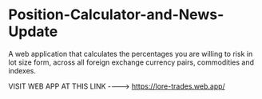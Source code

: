 # Position-Calculator-and-News-Update
A web application that calculates the percentages you are willing to risk in lot size form, across all foreign exchange currency pairs, commodities and indexes.


VISIT WEB APP AT THIS LINK ---->
https://lore-trades.web.app/
